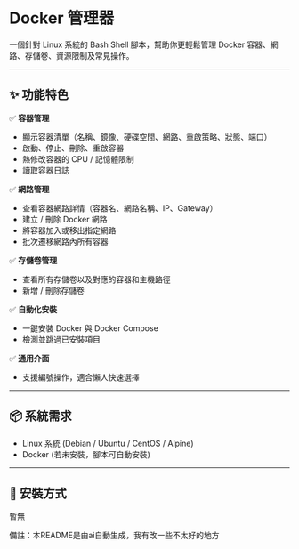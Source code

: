 # Docker 管理器

一個針對 Linux 系統的 Bash Shell 腳本，幫助你更輕鬆管理 Docker 容器、網路、存儲卷、資源限制及常見操作。

---

## ✨ 功能特色

✅ **容器管理**
- 顯示容器清單（名稱、鏡像、硬碟空間、網路、重啟策略、狀態、端口）
- 啟動、停止、刪除、重啟容器
- 熱修改容器的 CPU / 記憶體限制
- 讀取容器日誌

✅ **網路管理**
- 查看容器網路詳情（容器名、網路名稱、IP、Gateway）
- 建立 / 刪除 Docker 網路
- 將容器加入或移出指定網路
- 批次遷移網路內所有容器

✅ **存儲卷管理**
- 查看所有存儲卷以及對應的容器和主機路徑
- 新增 / 刪除存儲卷

✅ **自動化安裝**
- 一鍵安裝 Docker 與 Docker Compose
- 檢測並跳過已安裝項目

✅ **通用介面**
- 支援編號操作，適合懶人快速選擇

---

## 📦 系統需求

- Linux 系統 (Debian / Ubuntu / CentOS / Alpine)
- Docker (若未安裝，腳本可自動安裝)

---

## 🚀 安裝方式
暫無

備註：本README是由ai自動生成，我有改一些不太好的地方
